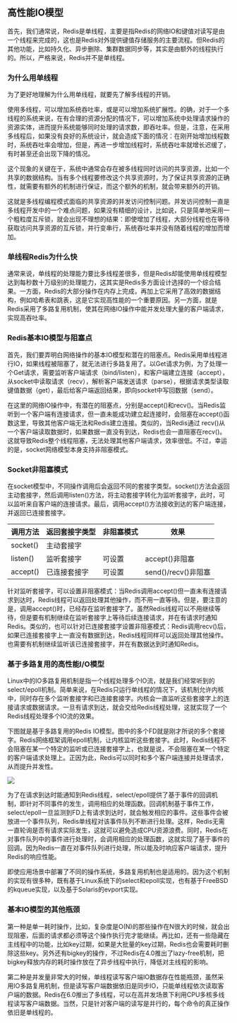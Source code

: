 ## 高性能IO模型

首先，我们通常说，Redis是单线程，主要是指Redis的网络IO和键值对读写是由一个线程来完成的，这也是Redis对外提供键值存储服务的主要流程。但Redis的其他功能，比如持久化、异步删除、集群数据同步等，其实是由额外的线程执行的。所以，严格来说，Redis并不是单线程。

### 为什么用单线程

为了更好地理解为什么用单线程，就要先了解多线程的开销。

使用多线程，可以增加系统吞吐率，或是可以增加系统扩展性。的确，对于一个多线程的系统来说，在有合理的资源分配的情况下，可以增加系统中处理请求操作的资源实体，进而提升系统能够同时处理的请求数，即吞吐率。但是，注意，在采用多线程后，如果没有良好的系统设计，就会造成下面的情况：在刚开始增加线程数时，系统吞吐率会增加，但是，再进一步增加线程时，系统吞吐率就增长迟缓了，有时甚至还会出现下降的情况。

这个现象的关键在于，系统中通常会存在被多线程同时访问的共享资源，比如一个共享的数据结构。当有多个线程要修改这个共享资源时，为了保证共享资源的正确性，就需要有额外的机制进行保证，而这个额外的机制，就会带来额外的开销。

这就是多线程编程模式面临的共享资源的并发访问控制问题。并发访问控制一直是多线程开发中的一个难点问题，如果没有精细的设计，比如说，只是简单地采用一个粗粒度互斥锁，就会出现不理想的结果：即使增加了线程，大部分线程也在等待获取访问共享资源的互斥锁，并行变串行，系统吞吐率并没有随着线程的增加而增加。

### 单线程Redis为什么快

通常来说，单线程的处理能力要比多线程差很多，但是Redis却能使用单线程模型达到每秒数十万级别的处理能力，这其实是Redis多方面设计选择的一个综合结果。一方面，Redis的大部分操作在内存上完成，再加上它采用了高效的数据结构，例如哈希表和跳表，这是它实现高性能的一个重要原因。另一方面，就是Redis采用了多路复用机制，使其在网络IO操作中能并发处理大量的客户端请求，实现高吞吐率。

### Redis基本IO模型与阻塞点

首先，我们要弄明白网络操作的基本IO模型和潜在的阻塞点。Redis采用单线程进行IO，如果线程被阻塞了，就无法进行多路复用了。以Get请求为例，为了处理一个Get请求，需要监听客户端请求（bind/listen），和客户端建立连接（accept），从socket中读取请求（recv），解析客户端发送请求（parse），根据请求类型读取键值数据（get），最后给客户端返回结果，即向socket中写回数据（send）。

在这里的网络IO操作中，有潜在的阻塞点，分别是accept()和recv()。当Redis监听到一个客户端有连接请求，但一直未能成功建立起连接时，会阻塞在accept()函数这里，导致其他客户端无法和Redis建立连接。类似的，当Redis通过 recv()从一个客户端读取数据时，如果数据一直没有到达，Redis也会一直阻塞在recv()。这就导致Redis整个线程阻塞，无法处理其他客户端请求，效率很低。不过，幸运的是，socket网络模型本身支持非阻塞模式。

### Socket非阻塞模式

在socket模型中，不同操作调用后会返回不同的套接字类型。socket()方法会返回主动套接字，然后调用listen()方法，将主动套接字转化为监听套接字，此时，可以监听来自客户端的连接请求。最后，调用accept()方法接收到达的客户端连接，并返回已连接套接字。

| 调用方法 | 返回套接字类型 | 非阻塞模式 | 效果                |
| -------- | -------------- | ---------- | ------------------- |
| socket() | 主动套接字     |            |                     |
| listen() | 监听套接字     | 可设置     | accept()非阻塞      |
| accept() | 已连接套接字   | 可设置     | send()/recv()非阻塞 |

针对监听套接字，可以设置非阻塞模式：当Redis调用accept()但一直未有连接请求到达时，Redis线程可以返回处理其他操作，而不用一直等待。但是，要注意的是，调用accept()时，已经存在监听套接字了。虽然Redis线程可以不用继续等待，但是要有机制继续在监听套接字上等待后续连接请求，并在有请求时通知Redis。类似的，也可以针对已连接套接字设置非阻塞模式：Redis调用recv()后，如果已连接套接字上一直没有数据到达，Redis线程同样可以返回处理其他操作。也需要有机制继续监听该已连接套接字，并在有数据达到时通知Redis。

### 基于多路复用的高性能I/O模型

Linux中的IO多路复用机制是指一个线程处理多个IO流，就是我们经常听到的select/epoll机制。简单来说，在Redis只运行单线程的情况下，该机制允许内核中，同时存在多个监听套接字和已连接套接字。内核会一直监听这些套接字上的连接请求或数据请求。一旦有请求到达，就会交给Redis线程处理，这就实现了一个Redis线程处理多个IO流的效果。

下图就是基于多路复用的Redis IO模型。图中的多个FD就是刚才所说的多个套接字。Redis网络框架调用epoll机制，让内核监听这些套接字。此时，Redis线程不会阻塞在某一个特定的监听或已连接套接字上，也就是说，不会阻塞在某一个特定的客户端请求处理上。正因为此，Redis可以同时和多个客户端连接并处理请求，从而提升并发性。

![](E:\GongZuoQu\KTZhiShiKu\TuPian\JiKeShiJian\Redis\ShuJuJieGou_img06.jpg)

为了在请求到达时能通知到Redis线程，select/epoll提供了基于事件的回调机制，即针对不同事件的发生，调用相应的处理函数。回调机制基于事件工作，select/epoll一旦监测到FD上有请求到达时，就会触发相应的事件。这些事件会被放进一个事件队列，Redis单线程对该事件队列不断进行处理。这样，Redis无需一直轮询是否有请求实际发生，这就可以避免造成CPU资源浪费。同时，Redis在对事件队列中的事件进行处理时，会调用相应的处理函数，这就实现了基于事件的回调。因为Redis一直在对事件队列进行处理，所以能及时响应客户端请求，提升Redis的响应性能。

即使应用场景中部署了不同的操作系统，多路复用机制也是适用的。因为这个机制的实现有很多种，既有基于Linux系统下的select和epoll实现，也有基于FreeBSD的kqueue实现，以及基于Solaris的evport实现。

### 基本IO模型的其他瓶颈

第一种是单一耗时操作，比如，复杂度是O(N)的那些操作在N很大的时候，就会出现阻塞，后面的请求都必须等这个操作执行完才能继续。再比如，还有一些隐藏在主线程中的功能，比如key过期，如果是大批量的key过期，Redis也会需要耗时删除这些key。另外还有bigkey的操作，不过Redis在4.0推出了lazy-free机制，把bigkey释放内存的耗时操作放在了异步线程中执行，降低对主线程的影响。

第二种是并发量非常大的时候，单线程读写客户端IO数据存在性能瓶颈，虽然采用IO多路复用机制，但是读写客户端数据依旧是同步IO，只能单线程依次读取客户端的数据。Redis在6.0推出了多线程，可以在高并发场景下利用CPU多核多线程读写客户端数据。当然，只是针对客户端的读写是并行的，每个命令的真正操作依旧是单线程的。